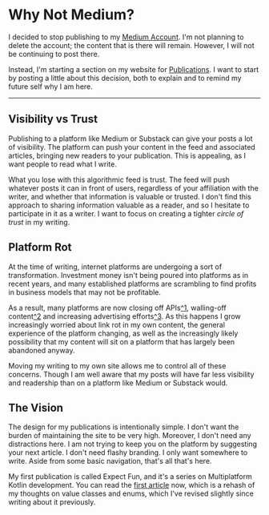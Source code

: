 Why Not Medium?
===============

I decided to stop publishing to my [Medium Account]. I'm not planning to
delete the account; the content that is there will remain. However, I will
not be continuing to post there.

Instead, I'm starting a section on my website for [Publications]. I want
to start by posting a little about this decision, both to explain and to
remind my future self why I am here.

[Medium Account]: https://medium.com/@ReneeVandervelde
[Publications]: https://reneevandervelde.com/publications

----------

Visibility vs Trust
-------------------

Publishing to a platform like Medium or Substack can give your posts a lot
of visibility. The platform can push your content in the feed and associated
articles, bringing new readers to your publication. This is appealing, as
I want people to read what I write.

What you lose with this algorithmic feed is trust. The feed will push whatever
posts it can in front of users, regardless of your affiliation with the writer,
and whether that information is valuable or trusted. I don't find this approach
to sharing information valuable as a reader, and so I hesitate to participate
in it as a writer. I want to focus on creating a tighter *circle of trust*
in my writing.

Platform Rot
------------

At the time of writing, internet platforms are undergoing a sort of
transformation. Investment money isn't being poured into platforms as in
recent years, and many established platforms are scrambling to find profits
in business models that may not be profitable.

As a result, many platforms are now closing off APIs[^1][1],
walling-off content[^2][2] and increasing advertising efforts[^3][3].
As this happens I grow increasingly worried about link rot in my own content,
the general experience of the platform changing, as well as the increasingly
likely possibility that my content will sit on a platform that has largely
been abandoned anyway.

Moving my writing to my own site allows me to control all of these concerns.
Though I am well aware that my posts will have far less visibility and
readership than on a platform like Medium or Substack would.

[1]: https://arstechnica.com/gadgets/2023/06/reddits-plan-to-kill-third-party-apps-sparks-widespread-protests/
[2]: https://www.theverge.com/2023/6/30/23779764/twitter-blocks-unregistered-users-account-tweets
[3]: https://techcrunch.com/2023/06/30/youtube-limits-ad-blocker-usage-in-new-test/

The Vision
----------

The design for my publications is intentionally simple. I don't want the
burden of maintaining the site to be very high. Moreover, I don't need any
distractions here. I am not trying to keep you on the platform by suggesting
your next article. I don't need flashy branding. I only want somewhere to
write. Aside from some basic navigation, that's all that's here.

My first publication is called Expect Fun, and it's a series on Multiplatform
Kotlin development. You can read the [first article] now, which is a rehash
of my thoughts on value classes and enums, which I've revised slightly since
writing about it previously.

[first article]: ../expect-fun/values-and-enums.html

